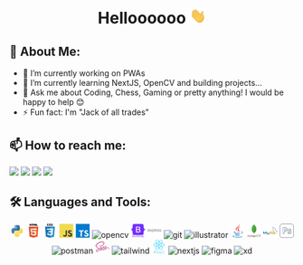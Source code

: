 <h1 align="center"> Helloooooo <img src="https://raw.githubusercontent.com/ProdexOne/ProdexOne/master/assets/Hi.gif" width="29px"></h1>

## 📜 About Me:

- 🔭 I’m currently working on PWAs
- 🌱 I’m currently learning NextJS, OpenCV and building projects...
- 💬 Ask me about Coding, Chess, Gaming or pretty anything! I would be happy to help 😊
- ⚡ Fun fact: I'm "Jack of all trades"

## 📫 How to reach me:

[<img src="https://img.icons8.com/color/48/000000/twitter.png" width="25px"/>](https://twitter.com/)
[<img src="https://img.icons8.com/color/48/000000/linkedin.png" width="25px"/>](https://www.linkedin.com/)
[<img src="https://img.icons8.com/fluent/48/000000/instagram-new.png" width="25px"/>](https://www.instagram.com/)
<a href="mailto:abc@gmail.com"> <img src="https://img.icons8.com/fluent/48/000000/gmail.png" width="25px"/> </a>

<h2 align="left">🛠 Languages and Tools:</h2>

<p align="center"
<code>
<img src="https://raw.githubusercontent.com/devicons/devicon/master/icons/python/python-original.svg" alt="python" width="25" height="25"/> 
<img src="https://raw.githubusercontent.com/devicons/devicon/master/icons/html5/html5-original-wordmark.svg" alt="html5" width="25" height="25"/>
<img src="https://raw.githubusercontent.com/devicons/devicon/master/icons/css3/css3-original-wordmark.svg" alt="css3" width="25" height="25"/>
<img src="https://raw.githubusercontent.com/devicons/devicon/master/icons/javascript/javascript-original.svg" alt="javascript" width="25" height="25"/>
<img src="https://raw.githubusercontent.com/devicons/devicon/master/icons/typescript/typescript-original.svg" alt="typescript" width="25" height="25"/> 
  <!-- <img src="https://download.blender.org/branding/community/blender_community_badge_white.svg" alt="blender" width="25" height="25"/>  -->
  <img src="https://www.vectorlogo.zone/logos/opencv/opencv-icon.svg" alt="opencv" width="25" height="25"/> 
  <img src="https://raw.githubusercontent.com/devicons/devicon/master/icons/bootstrap/bootstrap-plain-wordmark.svg" alt="bootstrap" width="25" height="25"/>
  <!-- <img src="https://raw.githubusercontent.com/devicons/devicon/master/icons/cplusplus/cplusplus-original.svg" alt="cplusplus" width="25" height="25"/> -->
  
  <!-- <img src="https://raw.githubusercontent.com/devicons/devicon/master/icons/django/django-original.svg" alt="django" width="25" height="25"/> -->
  <!-- <img src="https://raw.githubusercontent.com/devicons/devicon/master/icons/electron/electron-original.svg" alt="electron" width="25" height="25"/> -->
  <img src="https://raw.githubusercontent.com/devicons/devicon/master/icons/express/express-original-wordmark.svg" alt="express" width="25" height="25"/>
 
  <!-- <img src="https://www.vectorlogo.zone/logos/firebase/firebase-icon.svg" alt="firebase" width="25" height="25"/> -->
  <img src="https://www.vectorlogo.zone/logos/git-scm/git-scm-icon.svg" alt="git" width="25" height="25"/>
  <!-- <img src="https://www.vectorlogo.zone/logos/heroku/heroku-icon.svg" alt="heroku" width="25" height="25"/> -->
  
  <img src="https://www.vectorlogo.zone/logos/adobe_illustrator/adobe_illustrator-icon.svg" alt="illustrator" width="25" height="25"/>
  <img src="https://raw.githubusercontent.com/devicons/devicon/master/icons/java/java-original.svg" alt="java" width="25" height="25"/>
  
  <img src="https://raw.githubusercontent.com/devicons/devicon/master/icons/mongodb/mongodb-original-wordmark.svg" alt="mongodb" width="25" height="25"/> 
  <img src="https://raw.githubusercontent.com/devicons/devicon/master/icons/mysql/mysql-original-wordmark.svg" alt="mysql" width="25" height="25"/> 
  <img src="https://raw.githubusercontent.com/devicons/devicon/master/icons/photoshop/photoshop-line.svg" alt="photoshop" width="25" height="25"/> 
  <img src="https://www.vectorlogo.zone/logos/getpostman/getpostman-icon.svg" alt="postman" width="25" height="25"/>
  
  <img src="https://raw.githubusercontent.com/devicons/devicon/master/icons/sass/sass-original.svg" alt="sass" width="25" height="25"/> 
  <img src="https://www.vectorlogo.zone/logos/tailwindcss/tailwindcss-icon.svg" alt="tailwind" width="25" height="25"/> 
  <img src="https://raw.githubusercontent.com/devicons/devicon/master/icons/react/react-original-wordmark.svg" alt="react" width="25" height="25"/> 
  <img src="https://cdn.worldvectorlogo.com/logos/nextjs-3.svg" alt="nextjs" width="25" height="25"/>
  <!-- <img src="https://reactnative.dev/img/header_logo.svg" alt="reactnative" width="25" height="25"/>  -->
  <img src="https://www.vectorlogo.zone/logos/figma/figma-icon.svg" alt="figma" width="25" height="25"/>
  <img src="https://cdn.worldvectorlogo.com/logos/adobe-xd.svg" alt="xd" width="25" height="25"/>

<!--
**ProdexOne/ProdexOne** is a ✨ _special_ ✨ repository because its `README.md` (this file) appears on your GitHub profile.

Here are some ideas to get you started:

- 🔭 I’m currently working on ...
- 🌱 I’m currently learning ...
- 👯 I’m looking to collaborate on ...
- 🤔 I’m looking for help with ...
- 💬 Ask me about ...
- 📫 How to reach me: ...
- 😄 Pronouns: ...
- ⚡ Fun fact: ...
-->

